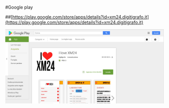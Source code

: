 #Google play

##[https://play.google.com/store/apps/details?id=xm24.digitigrafo.it](https://play.google.com/store/apps/details?id=xm24.digitigrafo.it)


![i love](../media/gplay.png)
